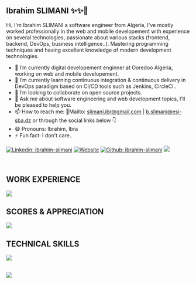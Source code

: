## Ibrahim SLIMANI  ✨✨👋

Hi, I'm Ibrahim SLIMANI a software engineer from Algeria, I've mostly worked professionally in the web and mobile developement with experience on several technologies, passionate about various stacks (frontend, backend, DevOps, business intelligence..). Mastering programming techniques and having excellent knowledge of modern development technologies.

- 🔭 I’m currently digital developement enginner at Ooredoo Algeria, working on web and mobile developement.
- 🌱 I’m currently learning continuous integration & continuous delivery in DevOps paradigm based on CI/CD tools such as Jenkins, CircleCI.. 
- 👯 I’m looking to collaborate on open source projects.
- 💬 Ask me about software engineering and web development topics, I'll be pleased to help you. 
- 📫 How to reach me: 📧Mailto: [slimani.ibr@gmail.com](slimani.ibr@gmail.com) | [b.slimani@esi-sba.dz](b.slimani@esi-sba.dz) or through the social links below 👇
- 😄 Pronouns: Ibrahim, Ibra
- ⚡ Fun fact: I don't care..

<!-- CONTACT LINKS -->
[![Linkedin: ibrahim-slimani](https://img.shields.io/badge/-ibrahim.slimani-blue?style=flat&logo=Linkedin&logoColor=white&link=https://www.linkedin.com/in/ibrahim-slimani-184161b2/)](https://www.linkedin.com/in/ibrahim-slimani-184161b2/)
[![Website](https://img.shields.io/badge/-portfolio-red?style=flat&logo=appveyor&logoColor=white&link=https://slimani-ibrahim.github.io/profile/)](https://slimani-ibrahim.github.io/profile/)
[![Github: ibrahim-slimani](https://img.shields.io/badge/-ibrahim.slimani-success?style=flat&logo=Github&logoColor=white&link=https://github.com/Slimani-Ibrahim)](https://github.com/Slimani-Ibrahim)
![](https://visitor-badge.glitch.me/badge?page_id=slimani-ibrahim)

<br/>

## WORK EXPERIENCE

<img src="https://cr-ss-service.azurewebsites.net/api/ScreenShot?widget=work-experience&username=slimani-ibrahim&branding=false&style=color:grey"></img>
<br/>

## SCORES & APPRECIATION

<img src="https://cr-ss-service.azurewebsites.net/api/ScreenShot?widget=summary&username=slimani-ibrahim&branding=false"></img>
<br/>

## TECHNICAL SKILLS 

<img src="https://cr-skills-chart-widget.azurewebsites.net/api/api?username=slimani-ibrahim&branding=false&show-other-skills=true&bg=1e1e1e"></img>

<br/>
<div> 
<img src="https://github-readme-stats.vercel.app/api/top-langs/?username=slimani-ibrahim&layout=compact&theme=dracula">
<!-- <img src="https://github-readme-stats.vercel.app/api?username=slimani-ibrahim&show_icons=true&theme=dracula&count_private=true" width="420"> -->
</div>

<!--START_SECTION:waka-->

<!--END_SECTION:waka-->